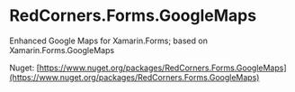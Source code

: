 # RedCorners.Forms.GoogleMaps
Enhanced Google Maps for Xamarin.Forms; based on Xamarin.Forms.GoogleMaps

Nuget: [https://www.nuget.org/packages/RedCorners.Forms.GoogleMaps](https://www.nuget.org/packages/RedCorners.Forms.GoogleMaps)
